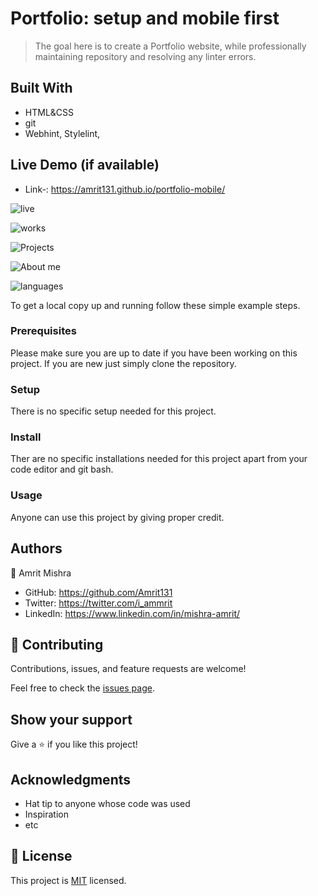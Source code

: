 # Portfolio: setup and mobile first

> The goal here is to create a Portfolio website, while professionally maintaining repository and resolving any linter errors.


## Built With

- HTML&CSS
- git
- Webhint, Stylelint, 


## Live Demo (if available)
-   Link-: https://amrit131.github.io/portfolio-mobile/ 

![live](https://user-images.githubusercontent.com/87594100/191726785-f64c4290-40a4-4ca6-8914-df6d5bdfc9cf.png)

![works](https://user-images.githubusercontent.com/87594100/192111035-ce120ac5-4bd2-4429-9220-74facaa3ab8f.png)

![Projects](https://user-images.githubusercontent.com/87594100/192110918-52300f8a-7e7e-4398-bd2c-43c8d3dba7f4.png)

![About me](https://user-images.githubusercontent.com/87594100/192110921-2f436999-8713-4160-85f5-eca250256caa.png)

![languages](https://user-images.githubusercontent.com/87594100/192110953-84ed04df-1d72-430e-82d7-2a0e92058d56.png)

To get a local copy up and running follow these simple example steps.

### Prerequisites
Please make sure you are up to date if you have been working on this project. If you are new just simply clone the repository.
### Setup
There is no specific setup needed for this project.
### Install
Ther are no specific installations needed for this project apart from your code editor and git bash.
### Usage
Anyone can use this project by giving proper credit.




## Authors

👤 Amrit Mishra

- GitHub: https://github.com/Amrit131
- Twitter:  https://twitter.com/i_ammrit
- LinkedIn: https://www.linkedin.com/in/mishra-amrit/


## 🤝 Contributing

Contributions, issues, and feature requests are welcome!

Feel free to check the [issues page](../../issues/).

## Show your support

Give a ⭐️ if you like this project!

## Acknowledgments

- Hat tip to anyone whose code was used
- Inspiration
- etc

## 📝 License

This project is [MIT](./LICENSE) licensed.
